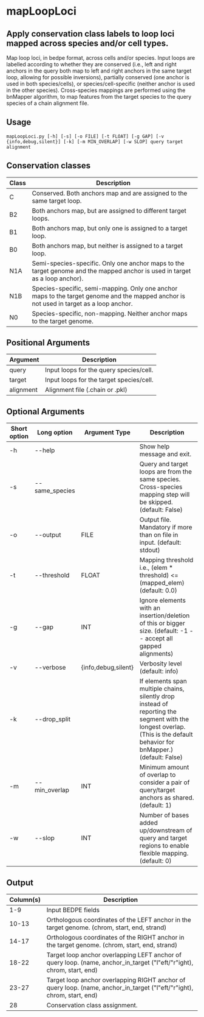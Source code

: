 # mapLoopLoci

## Apply conservation class labels to loop loci mapped across species and/or cell types.

Map loop loci, in bedpe format, across cells and/or species. Input loops are
labelled according to whether they are conserved (i.e., left and right anchors
in the query both map to left and right anchors in the same target loop,
allowing for possible inversions), partially conserved (one anchor is used in
both species/cells), or species/cell-specific (neither anchor is used in the
other species). Cross-species mappings are performed using the bnMapper
algorithm, to map features from the target species to the query species of a
chain alignment file.

## Usage
```mapLoopLoci.py [-h] [-s] [-o FILE] [-t FLOAT] [-g GAP] [-v {info,debug,silent}] [-k] [-m MIN_OVERLAP] [-w SLOP] query target alignment```


## Conservation classes
 | Class | Description |
 |-------|-------------|
 |C | Conserved. Both anchors map and are assigned to the same target loop.|
 |B2 | Both anchors map, but are assigned to different target loops.|
 |B1 | Both anchors map, but only one is assigned to a target loop.|
 |B0 | Both anchors map, but neither is assigned to a target loop.|
 |N1A | Semi-species-specific. Only one anchor maps to the target genome and the mapped anchor is used in target as a loop anchor).|
 |N1B | Species-specific, semi-mapping. Only one anchor maps to the target genome and the mapped anchor is not used in target as a loop anchor.|
 |N0 | Species-specific, non-mapping. Neither anchor maps to the target genome.|

## Positional Arguments
 | Argument | Description |
 |----------|-------------|
 |query | Input loops for the query species/cell.|
 |target | Input loops for the target species/cell.|
 |alignment | Alignment file (.chain or .pkl)|

## Optional Arguments
 | Short option | Long option | Argument Type |Description |
 |--------------|-------------|---------------|------------|
 | -h| --help | | Show help message and exit.|
 | -s| --same_species | | Query and target loops are from the same species. Cross-species mapping step will be skipped. (default: False)|
 | -o| --output | FILE | Output file. Mandatory if more than on file in input. (default: stdout)|
 | -t| --threshold | FLOAT | Mapping threshold i.e., (elem * threshold) <= (mapped_elem) (default: 0.0)|
 | -g | --gap | INT | Ignore elements with an insertion/deletion of this or bigger size. (default: -1 -- accept all gapped alignments)|
 | -v | --verbose | {info,debug,silent} | Verbosity level (default: info)|
 | -k | --drop_split | | If elements span multiple chains, silently drop instead of reporting the segment with the longest overlap. (This is the default behavior for bnMapper.) (default: False)|
 | -m | --min_overlap | INT | Minimum amount of overlap to consider a pair of query/target anchors as shared. (default: 1)|
 | -w | --slop | INT | Number of bases added up/downstream of query and target regions to enable flexible mapping. (default: 0)|

## Output
 | Column(s) | Description |
 |-----------|-------------|
 | 1-9 | Input BEDPE fields|
 | 10-13 | Orthologous coordinates of the LEFT anchor in the target genome. (chrom, start, end, strand)|
 | 14-17 | Orthologous coordinates of the RIGHT anchor in the target genome. (chrom, start, end, strand)|
 | 18-22 | Target loop anchor overlapping LEFT anchor of query loop. (name, anchor_in_target ("l"eft/"r"ight), chrom, start, end)|
 | 23-27 | Target loop anchor overlapping RIGHT anchor of query loop. (name, anchor_in_target ("l"eft/"r"ight), chrom, start, end)|
 | 28 | Conservation class assignment.|

